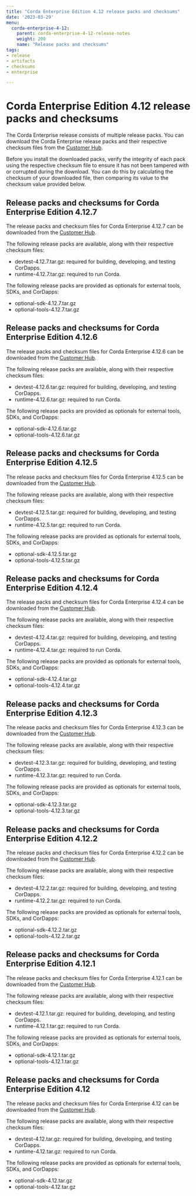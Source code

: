 ```yaml
---
title: "Corda Enterprise Edition 4.12 release packs and checksums"
date: '2023-03-29'
menu:
  corda-enterprise-4-12:
    parent: corda-enterprise-4-12-release-notes
    weight: 200
    name: "Release packs and checksums"
tags:
- release
- artifacts
- checksums
- enterprise

---
```


# Corda Enterprise Edition 4.12 release packs and checksums

The Corda Enterprise release consists of multiple release packs. You can download the Corda Enterprise release packs and their respective checksum files from the [Customer Hub](https://customerhub.r3.com).

Before you install the downloaded packs, verify the integrity of each pack using the respective checksum file to ensure it has not been tampered with or corrupted during the download. You can do this by calculating the checksum of your downloaded file, then comparing its value to the checksum value provided below.


## Release packs and checksums for Corda Enterprise Edition 4.12.7

The release packs and checksum files for Corda Enterprise 4.12.7 can be downloaded from the [Customer Hub](https://customerhub.r3.com).

The following release packs are available, along with their respective checksum files:

* devtest-4.12.7.tar.gz: required for building, developing, and testing CorDapps.
* runtime-4.12.7.tar.gz: required to run Corda.

The following release packs are provided as optionals for external tools, SDKs, and CorDapps:
* optional-sdk-4.12.7.tar.gz
* optional-tools-4.12.7.tar.gz

## Release packs and checksums for Corda Enterprise Edition 4.12.6

The release packs and checksum files for Corda Enterprise 4.12.6 can be downloaded from the [Customer Hub](https://customerhub.r3.com).

The following release packs are available, along with their respective checksum files:

* devtest-4.12.6.tar.gz: required for building, developing, and testing CorDapps.
* runtime-4.12.6.tar.gz: required to run Corda.

The following release packs are provided as optionals for external tools, SDKs, and CorDapps:
* optional-sdk-4.12.6.tar.gz
* optional-tools-4.12.6.tar.gz

## Release packs and checksums for Corda Enterprise Edition 4.12.5

The release packs and checksum files for Corda Enterprise 4.12.5 can be downloaded from the [Customer Hub](https://customerhub.r3.com).

The following release packs are available, along with their respective checksum files:

* devtest-4.12.5.tar.gz: required for building, developing, and testing CorDapps.
* runtime-4.12.5.tar.gz: required to run Corda.

The following release packs are provided as optionals for external tools, SDKs, and CorDapps:
* optional-sdk-4.12.5.tar.gz
* optional-tools-4.12.5.tar.gz

## Release packs and checksums for Corda Enterprise Edition 4.12.4

The release packs and checksum files for Corda Enterprise 4.12.4 can be downloaded from the [Customer Hub](https://customerhub.r3.com).

The following release packs are available, along with their respective checksum files:

* devtest-4.12.4.tar.gz: required for building, developing, and testing CorDapps.
* runtime-4.12.4.tar.gz: required to run Corda.

The following release packs are provided as optionals for external tools, SDKs, and CorDapps:
* optional-sdk-4.12.4.tar.gz
* optional-tools-4.12.4.tar.gz

## Release packs and checksums for Corda Enterprise Edition 4.12.3

The release packs and checksum files for Corda Enterprise 4.12.3 can be downloaded from the [Customer Hub](https://customerhub.r3.com).

The following release packs are available, along with their respective checksum files:

* devtest-4.12.3.tar.gz: required for building, developing, and testing CorDapps.
* runtime-4.12.3.tar.gz: required to run Corda.

The following release packs are provided as optionals for external tools, SDKs, and CorDapps:
* optional-sdk-4.12.3.tar.gz
* optional-tools-4.12.3.tar.gz

## Release packs and checksums for Corda Enterprise Edition 4.12.2

The release packs and checksum files for Corda Enterprise 4.12.2 can be downloaded from the [Customer Hub](https://customerhub.r3.com).

The following release packs are available, along with their respective checksum files:

* devtest-4.12.2.tar.gz: required for building, developing, and testing CorDapps.
* runtime-4.12.2.tar.gz: required to run Corda.

The following release packs are provided as optionals for external tools, SDKs, and CorDapps:
* optional-sdk-4.12.2.tar.gz
* optional-tools-4.12.2.tar.gz

## Release packs and checksums for Corda Enterprise Edition 4.12.1

The release packs and checksum files for Corda Enterprise 4.12.1 can be downloaded from the [Customer Hub](https://customerhub.r3.com).

The following release packs are available, along with their respective checksum files:

* devtest-4.12.1.tar.gz: required for building, developing, and testing CorDapps.
* runtime-4.12.1.tar.gz: required to run Corda.

The following release packs are provided as optionals for external tools, SDKs, and CorDapps:
* optional-sdk-4.12.1.tar.gz
* optional-tools-4.12.1.tar.gz

## Release packs and checksums for Corda Enterprise Edition 4.12

The release packs and checksum files for Corda Enterprise 4.12 can be downloaded from the [Customer Hub](https://customerhub.r3.com).

The following release packs are available, along with their respective checksum files:
* devtest-4.12.tar.gz: required for building, developing, and testing CorDapps.
* runtime-4.12.tar.gz: required to run Corda.

The following release packs are provided as optionals for external tools, SDKs, and CorDapps:
* optional-sdk-4.12.tar.gz
* optional-tools-4.12.tar.gz
